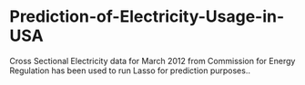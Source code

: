 # Prediction-of-Electricity-Usage-in-USA
Cross Sectional Electricity data for March 2012 from Commission for Energy Regulation has been used to run Lasso for prediction purposes..
